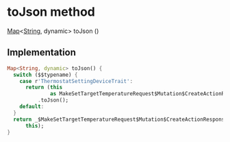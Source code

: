 


# toJson method








[Map](https://api.flutter.dev/flutter/dart-core/Map-class.html)&lt;[String](https://api.flutter.dev/flutter/dart-core/String-class.html), dynamic> toJson
()








## Implementation

```dart
Map<String, dynamic> toJson() {
  switch ($$typename) {
    case r'ThermostatSettingDeviceTrait':
      return (this
              as MakeSetTargetTemperatureRequest$Mutation$CreateActionResponse$Device$DeviceTrait$ThermostatSettingDeviceTrait)
          .toJson();
    default:
  }
  return _$MakeSetTargetTemperatureRequest$Mutation$CreateActionResponse$Device$DeviceTraitToJson(
      this);
}
```







